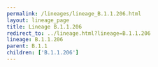 ```yaml
---
permalink: /lineages/lineage_B.1.1.206.html
layout: lineage_page
title: Lineage B.1.1.206
redirect_to: ../lineage.html?lineage=B.1.1.206
lineage: B.1.1.206
parent: B.1.1
children: ['B.1.1.206']
---
```


